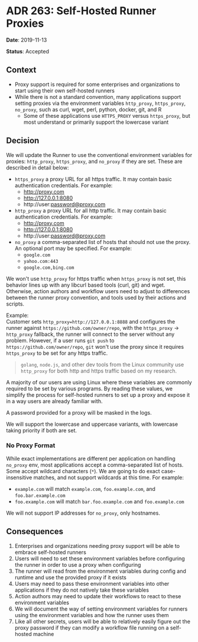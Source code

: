 # ADR 263: Self-Hosted Runner Proxies

**Date**: 2019-11-13

**Status**: Accepted

## Context

- Proxy support is required for some enterprises and organizations to start using their own self-hosted runners
- While there is not a standard convention, many applications support setting proxies via the environment variables `http_proxy`, `https_proxy`, `no_proxy`, such as curl, wget, perl, python, docker, git, and R
  - Some of these applications use `HTTPS_PROXY` versus `https_proxy`, but most understand or primarily support the lowercase variant

## Decision

We will update the Runner to use the conventional environment variables for proxies: `http_proxy`, `https_proxy`, and `no_proxy` if they are set.
These are described in detail below:
- `https_proxy` a proxy URL for all https traffic. It may contain basic authentication credentials. For example:
  - http://proxy.com
  - http://127.0.0.1:8080
  - http://user:password@proxy.com
- `http_proxy` a proxy URL for all http traffic. It may contain basic authentication credentials. For example:
  - http://proxy.com
  - http://127.0.0.1:8080
  - http://user:password@proxy.com
- `no_proxy` a comma-separated list of hosts that should not use the proxy. An optional port may be specified. For example:
  - `google.com`
  - `yahoo.com:443`
  - `google.com,bing.com`

We won't use `http_proxy` for https traffic when `https_proxy` is not set, this behavior lines up with any libcurl based tools (curl, git) and wget.
Otherwise, action authors and workflow users need to adjust to differences between the runner proxy convention, and tools used by their actions and scripts.  

Example:  
  Customer sets `http_proxy=http://127.0.0.1:8888` and configures the runner against `https://github.com/owner/repo`, with the `https_proxy` -> `http_proxy` fallback, the runner will connect to the server without any problem. However, if a user runs `git push` to `https://github.com/owner/repo`, `git` won't use the proxy since it requires `https_proxy` to be set for any https traffic.

> `golang`, `node.js`, and other dev tools from the Linux community use `http_proxy` for both http and https traffic based on my research.

A majority of our users are using Linux where these variables are commonly required to be set by various programs. By reading these values, we simplify the process for self-hosted runners to set up a proxy and expose it in a way users are already familiar with.

A password provided for a proxy will be masked in the logs.

We will support the lowercase and uppercase variants, with lowercase taking priority if both are set.

### No Proxy Format

While exact implementations are different per application on handling `no_proxy` env, most applications accept a comma-separated list of hosts. Some accept wildcard characters (`*`). We are going to do exact case-insensitive matches, and not support wildcards at this time.
For example:
- `example.com` will match `example.com`, `foo.example.com`, and `foo.bar.example.com`
- `foo.example.com` will match `bar.foo.example.com` and `foo.example.com`

We will not support IP addresses for `no_proxy`, only hostnames.

## Consequences

1. Enterprises and organizations needing proxy support will be able to embrace self-hosted runners
2. Users will need to set these environment variables before configuring the runner in order to use a proxy when configuring
3. The runner will read from the environment variables during config and runtime and use the provided proxy if it exists
4. Users may need to pass these environment variables into other applications if they do not natively take these variables
5. Action authors may need to update their workflows to react to these environment variables
6. We will document the way of setting environment variables for runners using the environment variables and how the runner uses them
7. Like all other secrets, users will be able to relatively easily figure out the proxy password if they can modify a workflow file running on a self-hosted machine
